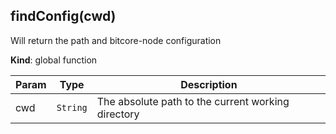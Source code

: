 <a name="findConfig"></a>

## findConfig(cwd)
Will return the path and bitcore-node configuration

**Kind**: global function  

| Param | Type | Description |
| --- | --- | --- |
| cwd | <code>String</code> | The absolute path to the current working directory |


